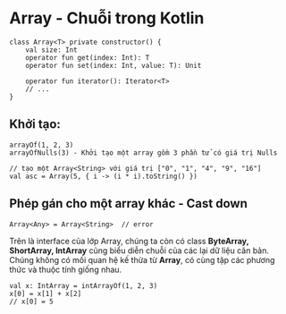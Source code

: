 # Array - Chuỗi trong Kotlin

```
class Array<T> private constructor() {
    val size: Int
    operator fun get(index: Int): T
    operator fun set(index: Int, value: T): Unit

    operator fun iterator(): Iterator<T>
    // ...
}
```

## Khởi tạo:

```
arrayOf(1, 2, 3)
arrayOfNulls(3) - Khởi tạo một array gồm 3 phần tử có giá trị Nulls

// tạo một Array<String> với giá trị ["0", "1", "4", "9", "16"]
val asc = Array(5, { i -> (i * i).toString() })
```

## Phép gán cho một array khác - Cast down
```
Array<Any> = Array<String>  // error
```

Trên là interface của lớp Array, chúng ta còn có class **ByteArray, ShortArray, IntArray** cũng biểu diễn chuỗi của các lại dữ liệu căn bản. Chúng không có mối 
quan hệ kế thừa từ **Array**, có cùng tập các phương thức và thuộc tính giống nhau.

```
val x: IntArray = intArrayOf(1, 2, 3)
x[0] = x[1] + x[2] 
// x[0] = 5

```


